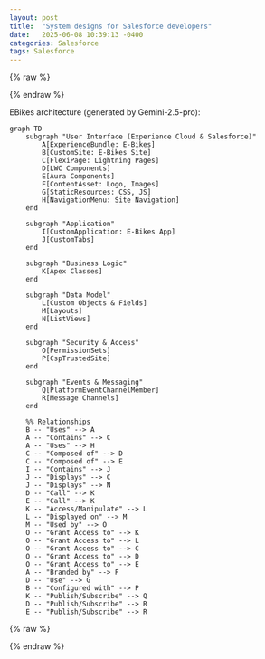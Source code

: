 ```yaml
---
layout: post
title:  "System designs for Salesforce developers"
date:   2025-06-08 10:39:13 -0400
categories: Salesforce
tags: Salesforce
---
```


{% raw %}
<script type="module">
  import mermaid from 'https://cdn.jsdelivr.net/npm/mermaid@11/dist/mermaid.esm.min.mjs';
  mermaid.initialize({ startOnLoad: true });
  document.querySelectorAll('pre > code.language-mermaid').forEach((codeBlock) => {
    codeBlock.parentElement.outerHTML = `<pre class="mermaid">${codeBlock.textContent}</pre>`;
  });
</script>

{% endraw %}

EBikes architecture (generated by Gemini-2.5-pro):

```mermaid
graph TD
    subgraph "User Interface (Experience Cloud & Salesforce)"
        A[ExperienceBundle: E-Bikes]
        B[CustomSite: E-Bikes Site]
        C[FlexiPage: Lightning Pages]
        D[LWC Components]
        E[Aura Components]
        F[ContentAsset: Logo, Images]
        G[StaticResources: CSS, JS]
        H[NavigationMenu: Site Navigation]
    end

    subgraph "Application"
        I[CustomApplication: E-Bikes App]
        J[CustomTabs]
    end

    subgraph "Business Logic"
        K[Apex Classes]
    end

    subgraph "Data Model"
        L[Custom Objects & Fields]
        M[Layouts]
        N[ListViews]
    end

    subgraph "Security & Access"
        O[PermissionSets]
        P[CspTrustedSite]
    end
    
    subgraph "Events & Messaging"
        Q[PlatformEventChannelMember]
        R[Message Channels]
    end

    %% Relationships
    B -- "Uses" --> A
    A -- "Contains" --> C
    A -- "Uses" --> H
    C -- "Composed of" --> D
    C -- "Composed of" --> E
    I -- "Contains" --> J
    J -- "Displays" --> C
    J -- "Displays" --> N
    D -- "Call" --> K
    E -- "Call" --> K
    K -- "Access/Manipulate" --> L
    L -- "Displayed on" --> M
    M -- "Used by" --> O
    O -- "Grant Access to" --> K
    O -- "Grant Access to" --> L
    O -- "Grant Access to" --> C
    O -- "Grant Access to" --> D
    O -- "Grant Access to" --> E
    A -- "Branded by" --> F
    D -- "Use" --> G
    B -- "Configured with" --> P
    K -- "Publish/Subscribe" --> Q
    D -- "Publish/Subscribe" --> R
    E -- "Publish/Subscribe" --> R
```



{% raw %}
<script src="https://giscus.app/client.js"
        data-repo="bobbercheng/blog"
        data-repo-id="R_kgDOLrBZsw"
        data-category="Ideas"
        data-category-id="DIC_kwDOLrBZs84Coy7e"
        data-mapping="pathname"
        data-strict="0"
        data-reactions-enabled="1"
        data-emit-metadata="0"
        data-input-position="bottom"
        data-theme="preferred_color_scheme"
        data-lang="en"
        crossorigin="anonymous"
        async>
</script>
{% endraw %}


[my Resume]: https://bobbercheng.github.io/blog/resume/2024/04/07/Bobber-Resume.html
[my Github]: https://github.com/bobbercheng
[my Linkedin]: https://www.linkedin.com/in/bobbercheng/
[my Kaggle]:   https://www.kaggle.com/bobber
[my Huggingface]: https://huggingface.co/bobber
[My twitter]: https://twitter.com/bobbercheng

